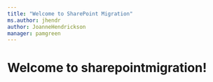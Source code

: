 ```yaml
---
title: "Welcome to SharePoint Migration"
ms.author: jhendr
author: JoanneHendrickson
manager: pamgreen
---
```

# Welcome to sharepointmigration!

